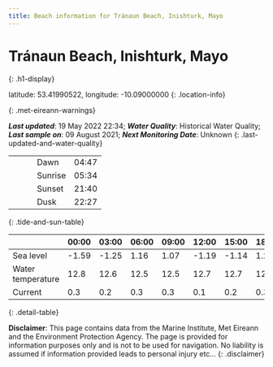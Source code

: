 ```yaml
---
title: Beach information for Tránaun Beach, Inishturk, Mayo
---
```

# Tránaun Beach, Inishturk, Mayo 
{: .h1-display}

latitude: 53.41990522, longitude: -10.09000000
{: .location-info}


{: .met-eireann-warnings}

___Last updated___: 19 May 2022 22:34; ___Water Quality___: Historical Water Quality;
___Last sample on___: 09 August 2021; ___Next Monitoring Date___: Unknown
{: .last-updated-and-water-quality}

|   |   |   |   |   |
|---|---|---|---|---|
|   |   |   | Dawn  | 04:47 |
|   |   |   | Sunrise  | 05:34 |
|   |   |   | Sunset  | 21:40 |
|   |   |   | Dusk  | 22:27 |
{: .tide-and-sun-table}

<div></div>

| | 00:00 | 03:00 | 06:00 | 09:00 | 12:00 | 15:00 | 18:00 | 21:00 |
|---|---|---|---|---|---|---|---|---|
| Sea level | -1.59 | -1.25 | 1.16 | 1.07| -1.19 | -1.14 | 1.21 | 1.42 |
| Water temperature | 12.8 | 12.6 | 12.5 | 12.5 | 12.7 | 12.7 | 12.7 | 12.7 |
| Current | 0.3 | 0.2 | 0.3 | 0.3 | 0.1| 0.2 | 0.3 | 0.3 |
{: .detail-table}

__Disclaimer__: This page contains data from the Marine Institute,
Met Eireann and the Environment Protection Agency. The page is provided for
information purposes only and is not to be used for navigation. No liability
is assumed if information provided leads to personal injury etc...
{: .disclaimer}